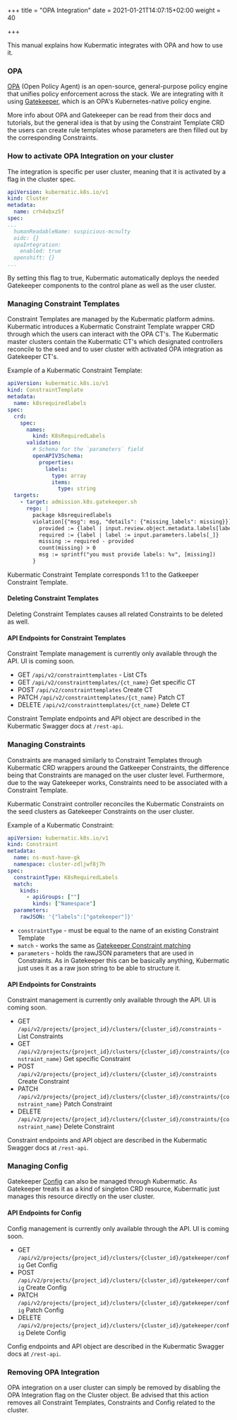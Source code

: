 +++
title = "OPA Integration"
date = 2021-01-21T14:07:15+02:00
weight = 40

+++

This manual explains how Kubermatic integrates with OPA and how to use it. 

### OPA

[OPA](https://www.openpolicyagent.org/) (Open Policy Agent) is an open-source, general-purpose policy engine that unifies
 policy enforcement across the stack. 
We are integrating with it using [Gatekeeper](https://github.com/open-policy-agent/gatekeeper), which is an OPA's Kubernetes-native 
policy engine.

More info about OPA and Gatekeeper can be read from their docs and tutorials, but the general idea is that by using the 
Constraint Template CRD the users can create rule templates whose parameters are then filled out by the corresponding Constraints. 


### How to activate OPA Integration on your cluster

The integration is specific per user cluster, meaning that it is activated by a flag in the cluster spec. 

```yaml
apiVersion: kubermatic.k8s.io/v1
kind: Cluster
metadata:
  name: crh4xbxz5f
spec:
...
  humanReadableName: suspicious-mcnulty
  oidc: {}
  opaIntegration: 
    enabled: true
  openshift: {}
...
```

By setting this flag to true, Kubermatic automatically deploys the needed Gatekeeper components to the control plane 
as well as the user cluster. 

### Managing Constraint Templates

Constraint Templates are managed by the Kubermatic platform admins. Kubermatic introduces a Kubermatic Constraint Template 
wrapper CRD through which the users can interact with the OPA CT's. The Kubermatic master clusters contain the 
Kubermatic CT's which designated controllers reconcile to the seed and to user cluster with activated OPA integration as 
Gatekeeper CT's.

Example of a Kubermatic Constraint Template:
```yaml
apiVersion: kubermatic.k8s.io/v1
kind: ConstraintTemplate
metadata:
  name: k8srequiredlabels
spec:
  crd:
    spec:
      names:
        kind: K8sRequiredLabels
      validation:
        # Schema for the `parameters` field
        openAPIV3Schema:
          properties:
            labels:
              type: array
              items: 
                type: string
  targets:
    - target: admission.k8s.gatekeeper.sh
      rego: |
        package k8srequiredlabels
        violation[{"msg": msg, "details": {"missing_labels": missing}}] {
          provided := {label | input.review.object.metadata.labels[label]}
          required := {label | label := input.parameters.labels[_]}
          missing := required - provided
          count(missing) > 0
          msg := sprintf("you must provide labels: %v", [missing])
        }
```

Kubermatic Constraint Template corresponds 1:1 to the Gatkeeper Constraint Template.

#### Deleting Constraint Templates

Deleting Constraint Templates causes all related Constraints to be deleted as well.

#### API Endpoints for Constraint Templates

Constraint Template management is currently only available through the API. UI is coming soon.

- GET `/api/v2/constrainttemplates` - List CTs
- GET `/api/v2/constrainttemplates/{ct_name}` Get specific CT
- POST `/api/v2/constrainttemplates` Create CT 
- PATCH `/api/v2/constrainttemplates/{ct_name}` Patch CT
- DELETE `/api/v2/constrainttemplates/{ct_name}` Delete CT

Constraint Template endpoints and API object are described in the Kubermatic Swagger docs at `/rest-api`.

### Managing Constraints

Constraints are managed similarly to Constraint Templates through Kubermatic CRD wrappers around the Gatkeeper Constraints, 
the difference being that Constraints are managed on the user cluster level. Furthermore, due to the way Gatekeeper works, 
Constraints need to be associated with a Constraint Template.

Kubermatic Constraint controller reconciles the Kubermatic Constraints on the seed clusters as Gatekeeper Constraints on 
the user cluster.

Example of a Kubermatic Constraint:

```yaml
apiVersion: kubermatic.k8s.io/v1
kind: Constraint
metadata:
  name: ns-must-have-gk
  namespace: cluster-zdljwf8j7h
spec:
  constraintType: K8sRequiredLabels
  match:
    kinds:
      - apiGroups: [""]
        kinds: ["Namespace"]
  parameters:
    rawJSON: '{"labels":["gatekeeper"]}'
```

- `constraintType` - must be equal to the name of an existing Constraint Template
- `match` - works the same as [Gatekeeper Constraint matching](https://github.com/open-policy-agent/gatekeeper#constraints) 
- `parameters` - holds the rawJSON parameters that are used in Constraints. As in Gatekeeper this can be basically anything, 
Kubermatic just uses it as a raw json string to be able to structure it.

#### API Endpoints for Constraints

Constraint management is currently only available through the API. UI is coming soon.

- GET `/api/v2/projects/{project_id}/clusters/{cluster_id}/constraints` - List Constraints 
- GET `/api/v2/projects/{project_id}/clusters/{cluster_id}/constraints/{constraint_name}` Get specific Constraint
- POST `/api/v2/projects/{project_id}/clusters/{cluster_id}/constraints` Create Constraint 
- PATCH `/api/v2/projects/{project_id}/clusters/{cluster_id}/constraints/{constraint_name}` Patch Constraint
- DELETE `/api/v2/projects/{project_id}/clusters/{cluster_id}/constraints/{constraint_name}` Delete Constraint

Constraint endpoints and API object are described in the Kubermatic Swagger docs at `/rest-api`.

### Managing Config

Gatekeeper [Config](https://github.com/open-policy-agent/gatekeeper#replicating-data) can also be managed through Kubermatic. 
As Gatekeeper treats it as a kind of singleton CRD resource, Kubermatic just manages this resource directly on the user cluster.

#### API Endpoints for Config

Config management is currently only available through the API. UI is coming soon.

- GET `/api/v2/projects/{project_id}/clusters/{cluster_id}/gatekeeper/config` Get Config
- POST `/api/v2/projects/{project_id}/clusters/{cluster_id}/gatekeeper/config` Create Config 
- PATCH `/api/v2/projects/{project_id}/clusters/{cluster_id}/gatekeeper/config` Patch Config
- DELETE `/api/v2/projects/{project_id}/clusters/{cluster_id}/gatekeeper/config` Delete Config

Config endpoints and API object are described in the Kubermatic Swagger docs at `/rest-api`.

### Removing OPA Integration

OPA integration on a user cluster can simply be removed by disabling the OPA Integration flag on the Cluster object. Be 
advised that this action removes all Constraint Templates, Constraints and Config related to the cluster.
